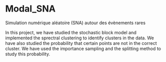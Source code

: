 # Modal_SNA
Simulation numérique aléatoire (SNA) autour des évènements rares

In this project, we have studied the stochastic block model and implemented the sprectral clustering to identify clusters in the data.
We have also studied the probability that certain points are not in the correct cluster. We have used the importance sampling and the splitting method to study this probability.
